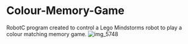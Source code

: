 # Colour-Memory-Game
RobotC program created to control a Lego Mindstorms robot to play a colour matching memory game.
![img_5748](https://cloud.githubusercontent.com/assets/24818991/22006548/f34d34be-dc39-11e6-9900-ebbe73eb659c.PNG)
